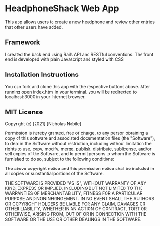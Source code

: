 # HeadphoneShack Web App
This app allows users to create a new headphone and review other entries that other users have added.

## Framework
I created the back end using Rails API and RESTful conventions. The front end is developed with plain Javascript and styled with CSS.

## Installation Instructions
You can fork and clone this app with the respective buttons above. After running open index.html in your terminal, you will be redirected to localhost:3000 in your Internet browser.

## MIT License
Copyright (c) [2021] [Nicholas Nobile]

Permission is hereby granted, free of charge, to any person obtaining a copy of this software and associated documentation files (the "Software"), to deal in the Software without restriction, including without limitation the rights to use, copy, modify, merge, publish, distribute, sublicense, and/or sell copies of the Software, and to permit persons to whom the Software is furnished to do so, subject to the following conditions:

The above copyright notice and this permission notice shall be included in all copies or substantial portions of the Software.

THE SOFTWARE IS PROVIDED "AS IS", WITHOUT WARRANTY OF ANY KIND, EXPRESS OR IMPLIED, INCLUDING BUT NOT LIMITED TO THE WARRANTIES OF MERCHANTABILITY, FITNESS FOR A PARTICULAR PURPOSE AND NONINFRINGEMENT. IN NO EVENT SHALL THE AUTHORS OR COPYRIGHT HOLDERS BE LIABLE FOR ANY CLAIM, DAMAGES OR OTHER LIABILITY, WHETHER IN AN ACTION OF CONTRACT, TORT OR OTHERWISE, ARISING FROM, OUT OF OR IN CONNECTION WITH THE SOFTWARE OR THE USE OR OTHER DEALINGS IN THE SOFTWARE.

